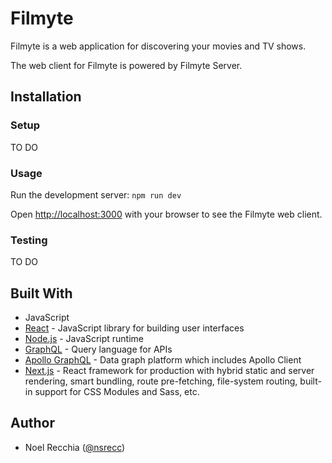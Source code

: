# Filmyte

Filmyte is a web application for discovering your movies and TV shows.

The web client for Filmyte is powered by Filmyte Server.

## Installation

### Setup

TO DO

### Usage

Run the development server: `npm run dev`

Open [http://localhost:3000](http://localhost:3000) with your browser to see the Filmyte web client.

### Testing

TO DO

## Built With

* JavaScript
* [React](https://reactjs.org/) - JavaScript library for building user interfaces
* [Node.js](https://nodejs.org/en/) - JavaScript runtime
* [GraphQL](https://graphql.org/) - Query language for APIs
* [Apollo GraphQL](https://www.apollographql.com/) - Data graph platform which includes Apollo Client
* [Next.js](https://nextjs.org/) - React framework for production with hybrid static and server rendering, smart bundling, route pre-fetching, file-system routing, built-in support for CSS Modules and Sass, etc.

## Author

* Noel Recchia ([@nsrecc](https://github.com/nsrecc))
